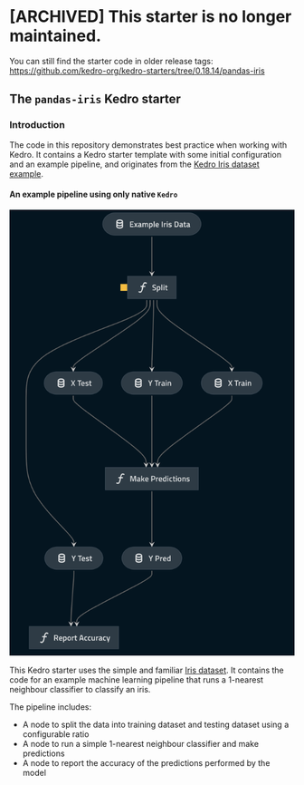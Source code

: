 # [ARCHIVED] This starter is no longer maintained.
You can still find the starter code in older release tags: https://github.com/kedro-org/kedro-starters/tree/0.18.14/pandas-iris 

## The `pandas-iris` Kedro starter

### Introduction

The code in this repository demonstrates best practice when working with Kedro. It contains a Kedro starter template with some initial configuration and an example pipeline, and originates from the [Kedro Iris dataset example](https://docs.kedro.org/en/stable/get_started/new_project.html).


#### An example pipeline using only native `Kedro`

![](./images/iris_pipeline.png)

This Kedro starter uses the simple and familiar [Iris dataset](https://www.kaggle.com/uciml/iris). It contains the code for an example machine learning pipeline that runs a 1-nearest neighbour classifier to classify an iris. 

The pipeline includes:

* A node to split the data into training dataset and testing dataset using a configurable ratio
* A node to run a simple 1-nearest neighbour classifier and make predictions
* A node to report the accuracy of the predictions performed by the model
